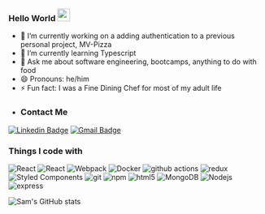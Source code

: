 ### Hello World <img src="https://media.giphy.com/media/hvRJCLFzcasrR4ia7z/giphy.gif" width="25px">



- 🔭 I’m currently working on a adding authentication to a previous personal project, MV-Pizza
- 🌱 I’m currently learning Typescript 
- 💬 Ask me about software engineering, bootcamps, anything to do with food
- 😄 Pronouns: he/him
- ⚡ Fun fact: I was a Fine Dining Chef for most of my adult life
- ### Contact Me
[![Linkedin Badge](https://img.shields.io/badge/-SamSparks-blue?style=flat-square&logo=Linkedin&logoColor=white&link=https://www.linkedin.com/in/samgsparks/)](https://www.linkedin.com/in/samgsparks/)
[![Gmail Badge](https://img.shields.io/badge/-sgsparks@gmail.com-d14836?style=flat-square&logo=Gmail&logoColor=white&link=mailto:sgsparks@gmail.com)](mailto:sgsparks@gmail.com)

<h3>Things I code with</h3>
<p>
  <img alt="React" src="https://img.shields.io/badge/-React-45b8d8?style=flat-square&logo=react&logoColor=white" />
  <img alt="React" src="https://img.shields.io/badge/-React-45b8d8?style=flat-square&logo=react&logoColor=white" />
  <img alt="Webpack" src="https://img.shields.io/badge/-Webpack-8DD6F9?style=flat-square&logo=webpack&logoColor=white" /> 
  <img alt="Docker" src="https://img.shields.io/badge/-Docker-46a2f1?style=flat-square&logo=docker&logoColor=white" />
  <img alt="github actions" src="https://img.shields.io/badge/-postgreSQl-2088FF?style=flat-square&logo=postgreSQL&logoColor=white" />
  <img alt="redux" src="https://img.shields.io/badge/-Redux-764ABC?style=flat-square&logo=redux&logoColor=white" />
  <img alt="Styled Components" src="https://img.shields.io/badge/-Styled_Components-db7092?style=flat-square&logo=styled-components&logoColor=white" />
  <img alt="git" src="https://img.shields.io/badge/-Git-F05032?style=flat-square&logo=git&logoColor=white" />
  <img alt="npm" src="https://img.shields.io/badge/-NPM-CB3837?style=flat-square&logo=npm&logoColor=white" />
  <img alt="html5" src="https://img.shields.io/badge/-HTML5-E34F26?style=flat-square&logo=html5&logoColor=white" />
  <img alt="MongoDB" src="https://img.shields.io/badge/-MongoDB-13aa52?style=flat-square&logo=mongodb&logoColor=white" />
  <img alt="Nodejs" src="https://img.shields.io/badge/-Nodejs-43853d?style=flat-square&logo=Node.js&logoColor=white" />
  <img alt="express" src="https://img.shields.io/badge/-express-43853d?style=flat-square&logo=express&logoColor=white" />
  


</p>

![Sam's GitHub stats](https://github-readme-stats.vercel.app/api?username=sgsparks&show_icons=true&theme=radical&count_private=true)


